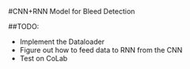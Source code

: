 #CNN+RNN Model for Bleed Detection

##TODO:
- Implement the Dataloader
- Figure out how to feed data to RNN from the CNN
- Test on CoLab
